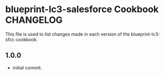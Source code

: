 blueprint-lc3-salesforce Cookbook CHANGELOG
========================================
This file is used to list changes made in each version of the blueprint-lc3-sfcc cookbook.

1.0.0
------
- initial commit.